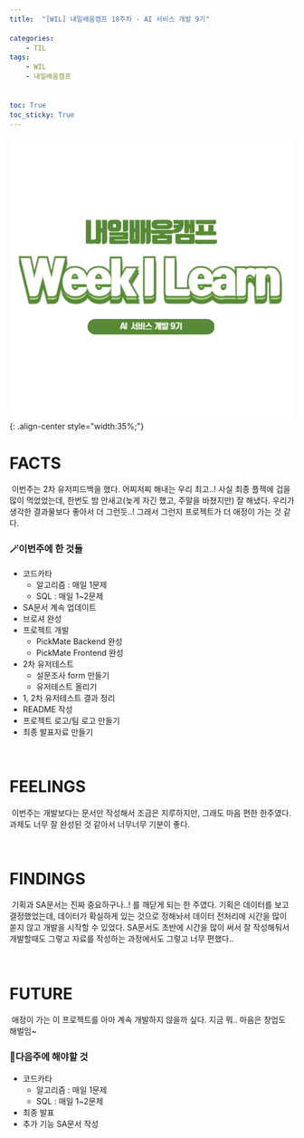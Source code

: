 ```yaml
---
title:  "[WIL] 내일배움캠프 18주차 - AI 서비스 개발 9기" 

categories: 
    - TIL
tags: 
    - WIL
    - 내일배움캠프


toc: True
toc_sticky: True
---
```


![TIL](/assets/images/WIL.png){: .align-center style="width:35%;"}

# FACTS
&nbsp;이번주는 2차 유저피드백을 했다. 어찌저찌 해내는 우리 최고..! 사실 최종 플젝에 겁을 많이 먹었었는데, 한번도 밤 안새고(늦게 자긴 했고, 주말을 바쳤지만) 잘 해냈다. 우리가 생각한 결과물보다 좋아서 더 그런듯..! 그래서 그런지 프로젝트가 더 애정이 가는 것 같다.

<h3>🪄이번주에 한 것들</h3>

- 코드카타
  - 알고리즘 : 매일 1문제
  - SQL : 매일 1~2문제
- SA문서 계속 업데이트
- 브로셔 완성
- 프로젝트 개발
  - PickMate Backend 완성
  - PickMate Frontend 완성
- 2차 유저테스트
  - 설문조사 form 만들기
  - 유저테스트 올리기
- 1, 2차 유저테스트 결과 정리
- README 작성
- 프로젝트 로고/팀 로고 만들기
- 최종 발표자료 만들기


<br>

# FEELINGS

&nbsp;이번주는 개발보다는 문서만 작성해서 조금은 지루하지만, 그래도 마음 편한 한주였다. 과제도 너무 잘 완성된 것 같아서 너무너무 기분이 좋다.

<br>

# FINDINGS

&nbsp;기획과 SA문서는 진짜 중요하구나..! 를 깨닫게 되는 한 주였다. 기획은 데이터를 보고 결정했었는데, 데이터가 확실하게 있는 것으로 정해놔서 데이터 전처리에 시간을 많이 쏟지 않고 개발을 시작할 수 있었다. SA문서도 초반에 시간을 많이 써서 잘 작성해둬서 개발할때도 그렇고 자료를 작성하는 과정에서도 그렇고 너무 편했다..

<br>

# FUTURE

&nbsp;애정이 가는 이 프로젝트를 아마 계속 개발하지 않을까 싶다. 지금 뭐.. 마음은 창업도 해벌임~ 

<h3>📝다음주에 해야할 것</h3>
  
- 코드카타
  - 알고리즘 : 매일 1문제
  - SQL : 매일 1~2문제
- 최종 발표
- 추가 기능 SA문서 작성